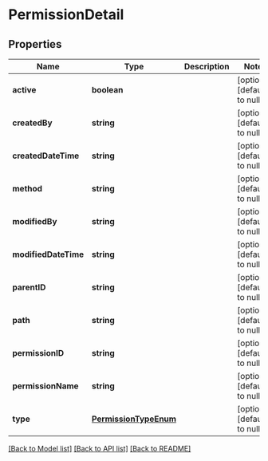 # PermissionDetail

## Properties
Name | Type | Description | Notes
------------ | ------------- | ------------- | -------------
**active** | **boolean** |  | [optional] [default to null]
**createdBy** | **string** |  | [optional] [default to null]
**createdDateTime** | **string** |  | [optional] [default to null]
**method** | **string** |  | [optional] [default to null]
**modifiedBy** | **string** |  | [optional] [default to null]
**modifiedDateTime** | **string** |  | [optional] [default to null]
**parentID** | **string** |  | [optional] [default to null]
**path** | **string** |  | [optional] [default to null]
**permissionID** | **string** |  | [optional] [default to null]
**permissionName** | **string** |  | [optional] [default to null]
**type** | [**PermissionTypeEnum**](PermissionTypeEnum.md) |  | [optional] [default to null]

[[Back to Model list]](../README.md#documentation-for-models) [[Back to API list]](../README.md#documentation-for-api-endpoints) [[Back to README]](../README.md)


